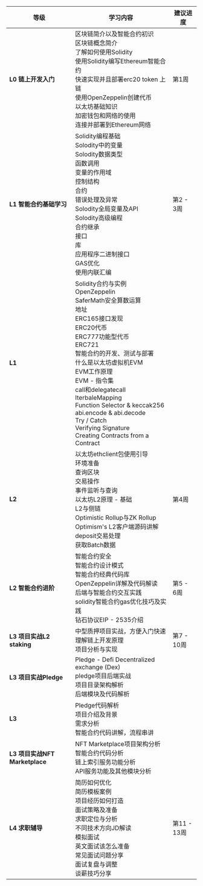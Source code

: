 |等级|学习内容|建议进度|
|----|----|----|
|**L0 链上开发入门**|区块链简介以及智能合约初识<br>区块链概念简介<br>了解如何使用Solidity<br>使用Solidity编写Ethereum智能合约<br>快速实现并且部署erc20 token 上链<br>使用OpenZeppelin创建代币<br>以太坊基础知识<br>加密钱包和网络的使用<br>连接并部署到Ethereum网络|第1周|
|**L1 智能合约基础学习**|Solidity编程基础<br>Solodity中的变量<br>Solodity数据类型<br>函数调用<br>变量的作用域<br>控制结构<br>合约<br>错误处理及异常<br>Solodity全局变量及API<br>Solodity高级编程<br>合约继承<br>接口<br>库<br>应用程序二进制接口<br>GAS优化<br>使用内联汇编|第2 - 3周|
|**L1**|Solidity合约与实例<br>OpenZeppelin<br>SaferMath安全算数运算<br>地址<br>ERC165接口发现<br>ERC20代币<br>ERC777功能型代币<br>ERC721<br>智能合约的开发、测试与部署<br>什么是以太坊虚拟机EVM<br>EVM工作原理<br>EVM - 指令集<br>call和delegatecall<br>IterbaleMapping<br>Function Selector & keccak256<br>abi.encode & abi.decode<br>Try / Catch<br>Verifying Signature<br>Creating Contracts from a Contract|
|**L2**|以太坊ethclient包使用引导<br>环境准备<br>查询区块<br>交易操作<br>事件监听与查询<br>以太坊L2原理 - 基础<br>L2与侧链<br>Optimistic Rollup与ZK Rollup<br>Optimism's L2客户端源码讲解<br>deposit交易处理<br>获取Batch数据|第4周|
|**L2 智能合约进阶**|智能合约安全<br>智能合约设计模式<br>智能合约经典代码库OpenZeppelin详解及代码解读<br>后端与智能合约交互实践<br>solidity智能合约gas优化技巧及实践<br>钻石协议EIP - 2535介绍|第5 - 6周|
|**L3 项目实战L2 staking**|中型质押项目实战，方便入门快速理解链上开发原理<br>项目分析与实现|第7 - 10周|
|**L3 项目实战Pledge**|Pledge - Defi Decentralized exchange (Dex)<br>pledge项目后端实战<br>项目目录架构解析<br>后端模块及代码解析|
|**L3**|Pledge代码解析<br>项目介绍及背景<br>需求分析<br>智能合约代码讲解，流程串讲|
|**L3 项目实战NFT Marketplace**|NFT Marketplace项目架构分析<br>智能合约代码分析<br>链上索引服务功能分析<br>API服务功能及其他模块分析|
|**L4 求职辅导**|简历如何优化<br>简历模板案例<br>项目经历如何打造<br>面试策略及准备<br>求职定位与分析<br>不同技术方向JD解读<br>模拟面试<br>英文面试该怎么准备<br>常见面试问题分享<br>面试复盘与调整<br>谈薪技巧分享|第11 - 13周|
